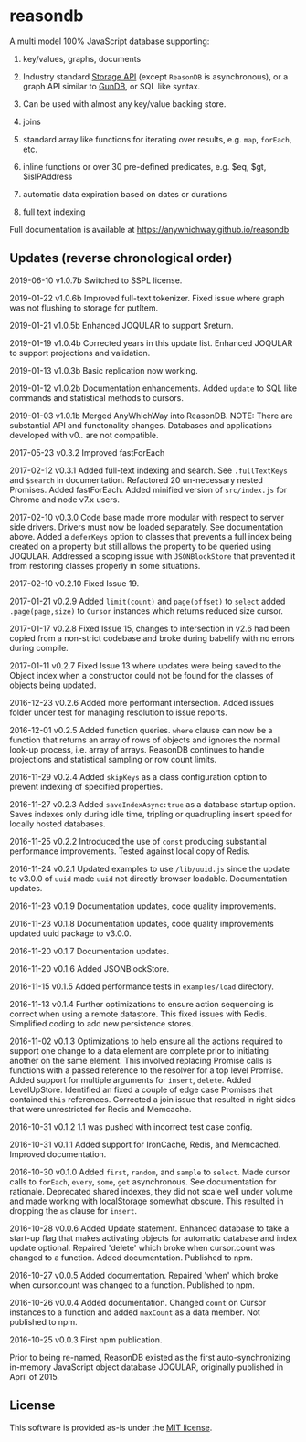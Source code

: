 # reasondb

A multi model 100% JavaScript database supporting:

1) key/values, graphs, documents

2) Industry standard [Storage API](https://developer.mozilla.org/en-US/docs/Web/API/Storage) (except `ReasonDB` is asynchronous), or a graph API similar to [GunDB](https://gun.eco/), or SQL like syntax.

3) Can be used with almost any key/value backing store.

4) joins

6) standard array like functions for iterating over results, e.g. `map`, `forEach`, etc.

7) inline functions or over 30 pre-defined predicates, e.g. $eq, $gt, $isIPAddress

8) automatic data expiration based on dates or durations

9) full text indexing

Full documentation is available at https://anywhichway.github.io/reasondb

## Updates (reverse chronological order)

2019-06-10 v1.0.7b Switched to SSPL license.

2019-01-22 v1.0.6b Improved full-text tokenizer. Fixed issue where graph was not flushing to storage for putItem.

2019-01-21 v1.0.5b Enhanced JOQULAR to support $return.

2019-01-19 v1.0.4b Corrected years in this update list. Enhanced JOQULAR to support projections and validation.

2019-01-13 v1.0.3b Basic replication now working.

2019-01-12 v1.0.2b Documentation enhancements. Added `update` to SQL like commands and statistical methods to cursors.

2019-01-03 v1.0.1b Merged AnyWhichWay into ReasonDB. NOTE: There are substantial API and functonality changes. Databases and applications developed with v0.*.* are not compatible.

2017-05-23 v0.3.2 Improved fastForEach

2017-02-12 v0.3.1 Added full-text indexing and search. See `.fullTextKeys` and `$search` in documentation. Refactored 20 un-necessary nested Promises. Added fastForEach. Added minified version of `src/index.js` for Chrome and node v7.x users.

2017-02-10 v0.3.0 Code base made more modular with respect to server side drivers. Drivers must now be loaded separately. See documentation above. Added a `deferKeys` option to classes that prevents
a full index being created on a property but still allows the property to be queried using JOQULAR. Addressed a scoping issue with `JSONBlockStore` that prevented it from restoring classes properly in some situations.

2017-02-10 v0.2.10 Fixed Issue 19.

2017-01-21 v0.2.9 Added `limit(count)` and `page(offset)` to `select` added `.page(page,size)` to `Cursor` instances which returns reduced size cursor.

2017-01-17 v0.2.8 Fixed Issue 15, changes to intersection in v2.6 had been copied from a non-strict codebase and broke during babelify with no errors during compile.

2017-01-11 v0.2.7 Fixed Issue 13 where updates were being saved to the Object index when a constructor could not be found for the classes of objects being updated. 

2016-12-23 v0.2.6 Added more performant intersection. Added issues folder under test for managing resolution to issue reports.

2016-12-01 v0.2.5 Added function queries. `where` clause can now be a function that returns an array of rows of objects and ignores the normal look-up process, i.e. array of arrays. ReasonDB continues to handle projections and statistical sampling or row count limits.

2016-11-29 v0.2.4 Added `skipKeys` as a class configuration option to prevent indexing of specified properties.

2016-11-27 v0.2.3 Added `saveIndexAsync:true` as a database startup option. Saves indexes only during idle time, tripling or quadrupling insert speed for locally hosted databases.

2016-11-25 v0.2.2 Introduced the use of `const` producing substantial performance improvements. Tested against local copy of Redis.

2016-11-24 v0.2.1 Updated examples to use `/lib/uuid.js` since the update to v3.0.0 of `uuid` made `uuid` not directly browser loadable. Documentation updates.

2016-11-23 v0.1.9 Documentation updates, code quality improvements.

2016-11-23 v0.1.8 Documentation updates, code quality improvements updated uuid package to v3.0.0.

2016-11-20 v0.1.7 Documentation updates.

2016-11-20 v0.1.6 Added JSONBlockStore.

2016-11-15 v0.1.5 Added performance tests in `examples/load` directory.

2016-11-13 v0.1.4 Further optimizations to ensure action sequencing is correct when using a remote datastore. This fixed issues with Redis. Simplified coding to add new persistence stores.

2016-11-02 v0.1.3 Optimizations to help ensure all the actions required to support one change to a data element are complete prior to initiating another on the same element. This involved replacing Promise calls is functions with a passed reference to the resolver for a top level Promise. Added support for multiple arguments for `insert`, `delete`. Added LevelUpStore. Identified an fixed a couple of edge case Promises that contained `this` references. Corrected a join issue that resulted in right sides that were unrestricted for Redis and Memcache.

2016-10-31 v0.1.2 1.1 was pushed with incorrect test case config.

2016-10-31 v0.1.1 Added support for IronCache, Redis, and Memcached. Improved documentation.

2016-10-30 v0.1.0 Added `first`, `random`, and `sample` to `select`. Made cursor calls to `forEach`, `every`, `some`, `get` asynchronous. See documentation for rationale. Deprecated shared indexes, they did not scale well under volume and made working with localStorage somewhat obscure. This resulted in dropping the `as` clause for `insert`.

2016-10-28 v0.0.6 Added Update statement. Enhanced database to take a start-up flag that makes activating objects for automatic database and index update optional. Repaired 'delete' which broke when cursor.count was changed to a function. Added documentation. Published to npm.

2016-10-27 v0.0.5 Added documentation. Repaired 'when' which broke when cursor.count was changed to a function. Published to npm.

2016-10-26 v0.0.4 Added documentation. Changed `count` on Cursor instances to a function and added `maxCount` as a data member. Not published to npm.

2016-10-25 v0.0.3 First npm publication.

Prior to being re-named, ReasonDB existed as the first auto-synchronizing in-memory JavaScript object database JOQULAR, originally published in April of 2015.


## License

This software is provided as-is under the [MIT license](https://opensource.org/licenses/MIT).
